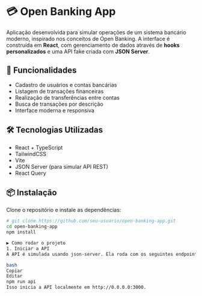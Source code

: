 # 💳 Open Banking App

Aplicação desenvolvida para simular operações de um sistema bancário moderno, inspirado nos conceitos de Open Banking. A interface é construída em **React**, com gerenciamento de dados através de **hooks personalizados** e uma API fake criada com **JSON Server**.

## 🚀 Funcionalidades

- Cadastro de usuários e contas bancárias
- Listagem de transações financeiras
- Realização de transferências entre contas
- Busca de transações por descrição
- Interface moderna e responsiva

## 🛠️ Tecnologias Utilizadas

- React + TypeScript
- TailwindCSS
- Vite
- JSON Server (para simular API REST)
- React Query

## 📦 Instalação

Clone o repositório e instale as dependências:

```bash
# git clone https://github.com/seu-usuario/open-banking-app.git
cd open-banking-app
npm install

▶️ Como rodar o projeto
1. Iniciar a API
A API é simulada usando json-server. Ela roda com os seguintes endpoints:

bash
Copiar
Editar
npm run api
Isso inicia a API localmente em http://0.0.0.0:3000.
```
